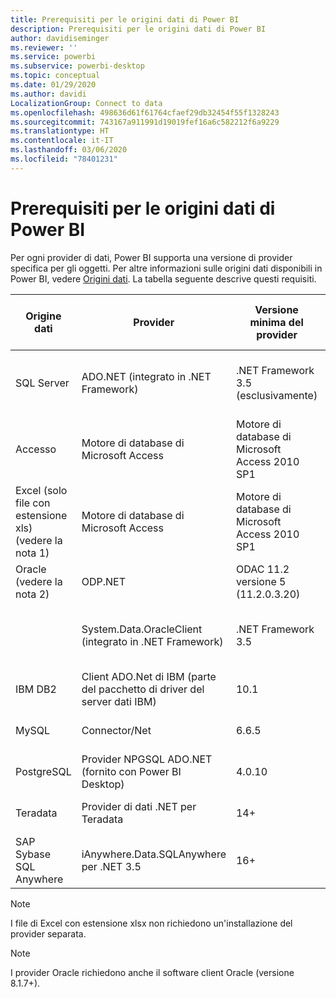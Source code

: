 ```yaml
---
title: Prerequisiti per le origini dati di Power BI
description: Prerequisiti per le origini dati di Power BI
author: davidiseminger
ms.reviewer: ''
ms.service: powerbi
ms.subservice: powerbi-desktop
ms.topic: conceptual
ms.date: 01/29/2020
ms.author: davidi
LocalizationGroup: Connect to data
ms.openlocfilehash: 498636d61f61764cfaef29db32454f55f1328243
ms.sourcegitcommit: 743167a911991d19019fef16a6c582212f6a9229
ms.translationtype: HT
ms.contentlocale: it-IT
ms.lasthandoff: 03/06/2020
ms.locfileid: "78401231"
---
```

# <a name="power-bi-data-source-prerequisites"></a>Prerequisiti per le origini dati di Power BI
Per ogni provider di dati, Power BI supporta una versione di provider specifica per gli oggetti. Per altre informazioni sulle origini dati disponibili in Power BI, vedere [Origini dati](desktop-data-sources.md). La tabella seguente descrive questi requisiti.

| Origine dati | Provider | Versione minima del provider | Versione minima dell'origine dati | Oggetti origine dati supportati | Collegamento per il download |
| --- | --- | --- | --- | --- | --- |
| SQL Server |ADO.NET (integrato in .NET Framework) |.NET Framework 3.5 (esclusivamente) |SQL Server 2005+ |Tabelle/viste, funzioni scalari, funzioni di tabella |Incluso in .NET Framework 3.5 o versione successiva |
| Accesso |Motore di database di Microsoft Access |Motore di database di Microsoft Access 2010 SP1 |Nessuna restrizione |Tabelle/viste |[Collegamento per il download](https://go.microsoft.com/fwlink/?linkid=285987&clcid=0x409) |
| Excel (solo file con estensione xls) (vedere la nota 1) |Motore di database di Microsoft Access |Motore di database di Microsoft Access 2010 SP1 |Nessuna restrizione |Tabelle, fogli |[Collegamento per il download](https://go.microsoft.com/fwlink/?linkid=285987&clcid=0x409) |
| Oracle (vedere la nota 2) |ODP.NET |ODAC 11.2 versione 5 (11.2.0.3.20) |9.x+ |Tabelle/viste |[Collegamento per il download](https://go.microsoft.com/fwlink/?linkid=272376&clcid=0x409) |
| | System.Data.OracleClient (integrato in .NET Framework) |.NET Framework 3.5 |9.x+ |Tabelle/viste |Incluso in .NET Framework 3.5 o versione successiva |
| IBM DB2 |Client ADO.Net di IBM (parte del pacchetto di driver del server dati IBM) |10.1 |9.1+ |Tabelle/viste |[Collegamento per il download](https://go.microsoft.com/fwlink/?linkid=274911&clcid=0x409) |
| MySQL |Connector/Net |6.6.5 |5.1 |Tabelle/viste, funzioni scalari |[Collegamento per il download](https://go.microsoft.com/fwlink/?linkid=278885&clcid=0x409) |
| PostgreSQL |Provider NPGSQL ADO.NET (fornito con Power BI Desktop) |4.0.10 |9.4 |Tabelle/viste |[Collegamento per il download](https://go.microsoft.com/fwlink/?linkid=282716&clcid=0x409) |
| Teradata |Provider di dati .NET per Teradata |14+ |12+ |Tabelle/viste |[Collegamento per il download](https://go.microsoft.com/fwlink/?linkid=278886&clcid=0x409) |
| SAP Sybase SQL Anywhere |iAnywhere.Data.SQLAnywhere per .NET 3.5 |16+ |16+ |Tabelle/viste |[Collegamento per il download](https://go.microsoft.com/fwlink/?linkid=324846) |

>[!NOTE]
>I file di Excel con estensione xlsx non richiedono un'installazione del provider separata.

>[!NOTE]
>I provider Oracle richiedono anche il software client Oracle (versione 8.1.7+).
> 
> 

